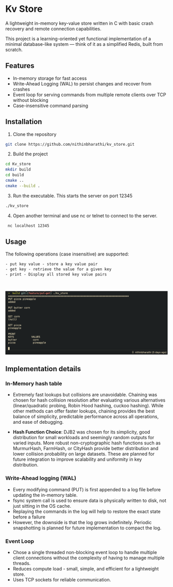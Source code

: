 # Kv Store

A lightweight in-memory key-value store written in C with basic crash recovery and remote connection capabilities.

This project is a learning-oriented yet functional implementation of a minimal database-like system — think of it as a simplified Redis, built from scratch.

## Features
- In-memory storage for fast access
- Write-Ahead Logging (WAL) to persist changes and recover from crashes
- Event loop for serving commands from multiple remote clients over TCP without blocking
- Case-insensitive command parsing

## Installation

1. Clone the repository
```bash
git clone https://github.com/nithinbharathi/kv_store.git
```

2. Build the project
```bash
cd Kv_store
mkdir build
cd build
cmake ..
cmake --build .
```

3. Run the executable. This starts the server on port 12345
```bash
./kv_store
```

4. Open another terminal and use nc or telnet to connect to the server.
```bash
 nc localhost 12345
```

## Usage
The following operations (case insensitive) are supported:
```
- put key value - store a key value pair
- get key - retrieve the value for a given key
- print - Display all stored key value pairs
```
<br>

![](kv_store.png)

## Implementation details

### In-Memory hash table
- Extremely fast lookups but collisions are unavoidable. Chaining was chosen for hash collision resolution after evaluating various alternatives (linear/quadratic probing, Robin Hood hashing, cuckoo hashing). While other methods can offer faster lookups, chaining provides the best balance of simplicity, predictable performance across all operations, and ease of debugging.

- **Hash Function Choice**: DJB2 was chosen for its simplicity, good distribution for small workloads and seemingly random outputs for varied inputs. More robust non-cryptographic hash functions such as MurmurHash, FarmHash, or CityHash provide better distribution and lower collision probability on large datasets. These are planned for future integration to improve scalability and uniformity in key distribution.

### Write-Ahead logging (WAL)
- Every modifying command (PUT) is first appended to a log file before updating the in-memory table.
- fsync system call is used to ensure data is physically written to disk, not just sitting in the OS cache.
- Replaying the commands in the log will help to restore the exact state before a failure
- However, the downside is that the log grows indefinitely. Periodic snapshotting is planned for future implementation to compact the log.

### Event Loop
- Chose a single threaded non-blocking event loop to handle multiple client connections without the complexity of having to manage multiple threads.
- Reduces compute load - small, simple, and efficient for a lightweight store.
- Uses TCP sockets for reliable communication.
